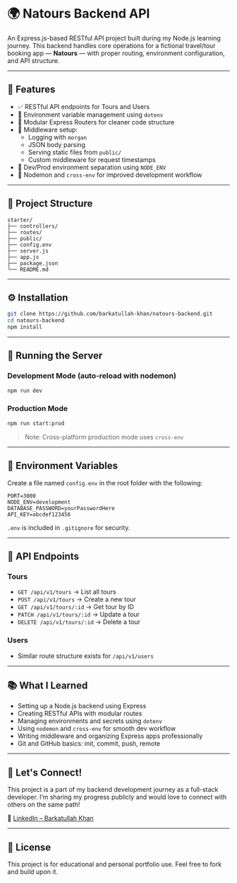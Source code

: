 # 🌍 Natours Backend API

An Express.js-based RESTful API project built during my Node.js learning journey. This backend handles core operations for a fictional travel/tour booking app — **Natours** — with proper routing, environment configuration, and API structure.

---

## 🚀 Features

- ✅ RESTful API endpoints for Tours and Users
- 🔐 Environment variable management using `dotenv`
- 🧱 Modular Express Routers for cleaner code structure
- 🧩 Middleware setup:
  - Logging with `morgan`
  - JSON body parsing
  - Serving static files from `public/`
  - Custom middleware for request timestamps
- 🧪 Dev/Prod environment separation using `NODE_ENV`
- 🔁 Nodemon and `cross-env` for improved development workflow

---

## 📂 Project Structure

```
starter/
├── controllers/
├── routes/
├── public/
├── config.env
├── server.js
├── app.js
├── package.json
└── README.md
```

---

## ⚙️ Installation

```bash
git clone https://github.com/barkatullah-khan/natours-backend.git
cd natours-backend
npm install
```

---

## 🧪 Running the Server

### Development Mode (auto-reload with nodemon)
```bash
npm run dev
```

### Production Mode
```bash
npm run start:prod
```

> Note: Cross-platform production mode uses `cross-env`

---

## 🔐 Environment Variables

Create a file named `config.env` in the root folder with the following:

```env
PORT=3000
NODE_ENV=development
DATABASE_PASSWORD=yourPasswordHere
API_KEY=abcdef123456
```

`.env` is included in `.gitignore` for security.

---

## 📡 API Endpoints

### Tours

- `GET /api/v1/tours` → List all tours
- `POST /api/v1/tours` → Create a new tour
- `GET /api/v1/tours/:id` → Get tour by ID
- `PATCH /api/v1/tours/:id` → Update a tour
- `DELETE /api/v1/tours/:id` → Delete a tour

### Users

- Similar route structure exists for `/api/v1/users`

---

## 📚 What I Learned

- Setting up a Node.js backend using Express
- Creating RESTful APIs with modular routes
- Managing environments and secrets using `dotenv`
- Using `nodemon` and `cross-env` for smooth dev workflow
- Writing middleware and organizing Express apps professionally
- Git and GitHub basics: init, commit, push, remote

---

## 🤝 Let's Connect!

This project is a part of my backend development journey as a full-stack developer. I’m sharing my progress publicly and would love to connect with others on the same path!

🔗 [LinkedIn – Barkatullah Khan](https://www.linkedin.com/in/barkatullah-khan)

---

## 📜 License

This project is for educational and personal portfolio use. Feel free to fork and build upon it.
